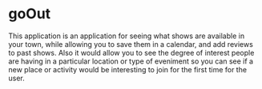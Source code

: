 # goOut
 This application is an application for seeing what shows are available in your town, while allowing you to save them in a calendar, and add reviews to past shows. Also it would allow you to see the degree of interest people are having in a particular location or type of eveniment so you can see if a new place or activity would be interesting to join for the first time for the user.  
